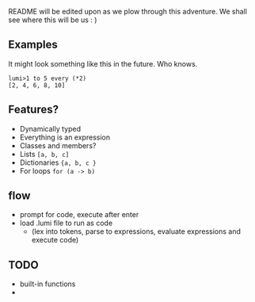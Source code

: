 README will be edited upon as we plow through this adventure.
We shall see where this will be us : )

## Examples
It might look something like this in the future. Who knows.

```
lumi>1 to 5 every (*2)
[2, 4, 6, 8, 10]
```

## Features?
* Dynamically typed 
* Everything is an expression
* Classes and members?
* Lists `[a, b, c]`
* Dictionaries `{a, b, c }`
* For loops `for (a -> b)`

## flow
* prompt for code, execute after enter   
* load .lumi file to run as code
    *  (lex into tokens, parse to expressions, evaluate expressions and execute code)

## TODO
* built-in functions
* 